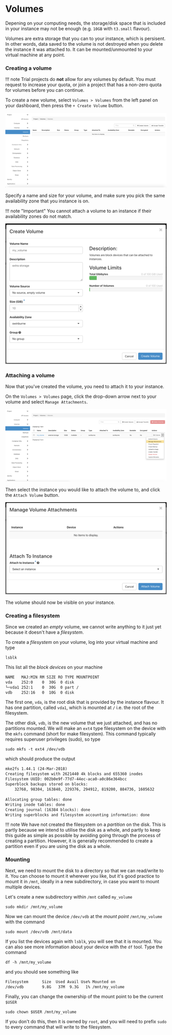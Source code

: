 # Volumes
Depening on your computing needs, the storage/disk space that is included in your instance may not be enough (e.g. `10GB` with `t3.small` flavour).

Volumes are extra storage that you can to your instance, which is persisent. In other words, data saved to the volume is not destroyed when you delete the instance it was attached to. It can be mounted/unmounted to your virtual machine at any point.

### Creating a volume

!!! note
    Trial projects do **not** allow for any volumes by default. You must request to increase your quota, or join a project that has a non-zero quota for volumes before you can continue.

To create a new volume, select `Volumes > Volumes` from the left panel on your dashboard, then press the `+ Create Volume` button.

![](images/volumes.png)

Specify a name and size for your volume, and make sure you pick the same availability zone that you instance is on.

!!! note "Important"
    You cannot attach a volume to an instance if their availability zones do not match.

![](images/volumes_create_new.png)

### Attaching a volume
Now that you've created the volume, you need to attach it to your instance.

On the `Volumes > Volumes` page, click the drop-down arrow next to your volume and select `Manage Attachments`.

![](images/volumes_manage.png)

Then select the instance you would like to attach the volume to, and click the `Attach Volume` button.

![](images/volumes_attach.png)

The volume should now be visible on your instance.

### Creating a filesystem
Since we created an *empty* volume, we cannot write anything to it just yet because it doesn't have a *filesystem*.

To create a *filesystem* on your volume, log into your virtual machine and type
```console
lsblk
```
This list all the *block devices* on your machine

```console
NAME   MAJ:MIN RM SIZE RO TYPE MOUNTPOINT
vda    252:0    0  30G  0 disk
└─vda1 252:1    0  30G  0 part /
vdb    252:16   0  10G  0 disk

```

The first one, `vda`, is the root disk that is provided by the instance flavour. It has one partition, called `vda1`, which is mounted at `/` i.e. the root of the filesystem.

The other disk, `vdb`, is the new volume that we just attached, and has no partitions mounted. We will make an `ext4` type filesystem on the device with the `mkfs` command (short for make filesystem). This command typically requires superuser privileges (sudo), so type

```console
sudo mkfs -t ext4 /dev/vdb
```

which should produce the output

```
mke2fs 1.44.1 (24-Mar-2018)
Creating filesystem with 2621440 4k blocks and 655360 inodes
Filesystem UUID: 002b0e9f-77d7-44ec-aca0-a0c86e364bcc
Superblock backups stored on blocks:
	32768, 98304, 163840, 229376, 294912, 819200, 884736, 1605632

Allocating group tables: done
Writing inode tables: done
Creating journal (16384 blocks): done
Writing superblocks and filesystem accounting information: done
```

!!! note
    We have not created the filesystem on a *partition* on the disk. This is partly because we intend to utilise the disk as a whole, and partly to keep this guide as simple as possible by avoiding going through the process of creating a partition. However, it is generally recommended to create a partition even if you are using the disk as a whole.

### Mounting
Next, we need to mount the disk to a directory so that we can read/write to it.
You can choose to mount it wherever you like, but it's good practice to mount it in `/mnt`, ideally in a new subdirectory, in case you want to mount multiple devices.

Let's create a new subdirectory within `/mnt` called `my_volume`

```console
sudo mkdir /mnt/my_volume
```

Now we can mount the device `/dev/vdb` at the *mount point* `/mnt/my_volume` with the command

```console
sudo mount /dev/vdb /mnt/data
```

If you list the devices again with `lsblk`, you will see that it is mounted.
You can also see more information about your device with the `df` tool. Type the command

```console
df -h /mnt/my_volume
```
and you should see something like
```console
Filesystem      Size  Used Avail Use% Mounted on
/dev/vdb        9.8G   37M  9.3G   1% /mnt/my_volume
```

Finally, you can change the ownership of the mount point to be the current `$USER`

```console
sudo chown $USER /mnt/my_volume
```

If you don't do this, then it is owned by `root`, and you will need to prefix `sudo` to every command that will write to the filesystem.